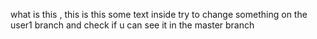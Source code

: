 what is this , this is this
 some text inside
try to change something on the user1 branch and check if u can see it in the master branch

